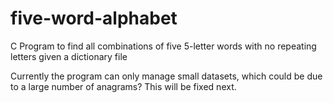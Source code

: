 # five-word-alphabet
C Program to find all combinations of five 5-letter words with no repeating letters given a dictionary file

Currently the program can only manage small datasets, which could be due to a large number of anagrams? This will be fixed next.
